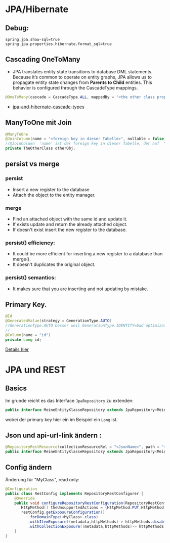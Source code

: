 # JPA/Hibernate  

## Debug:
```
spring.jpa.show-sql=true
spring.jpa.properties.hibernate.format_sql=true
```

## Cascading OneToMany
* JPA translates entity state transitions to database DML statements. Because it’s common to operate on entity graphs, 
JPA allows us to propagate entity state changes from **Parents to Child** entities.
This behavior is configured through the CascadeType mappings.
```java
@OneToMany(cascade = CascadeType.ALL, mappedBy = "<the other class property>")
```
* [jpa-and-hibernate-cascade-types](https://vladmihalcea.com/a-beginners-guide-to-jpa-and-hibernate-cascade-types/)
## ManyToOne mit Join
```Java
@ManyToOne
@JoinColumn(name = "<foreign key in dieser Tabelle>", nullable = false)
//@JoinColumn  'name' ist der foreign key in dieser Tabelle, der auf  "id" in anderen Tabelle zeigt
private TheOtherClass otherObj;
```


## persist vs merge


### persist
* Insert a new register to the database
* Attach the object to the entity manager.

### merge
* Find an attached object with the same id and update it.
* If exists update and return the already attached object.
* If doesn't exist insert the new register to the database.

### persist() efficiency:
* It could be more efficient for inserting a new register to a database than merge().
*  It doesn't duplicates the original object.

### persist() semantics:
* It makes sure that you are inserting and not updating by mistake.

## Primary Key.
```java
@Id
@GeneratedValue(strategy = GenerationType.AUTO)
//GenerationType.AUTO besser weil GenerationType.IDENTITY=bad optimization in hibernate 
//
@Column(name = "id")
private Long id;
```
[Details hier](https://thorben-janssen.com/jpa-generate-primary-keys/)

# JPA und REST 
## Basics
Im grunde reicht es das Interface `JpaRepository` zu extenden:
```java
public interface MeineEntityKlasseRepository extends JpaRepository<MeineEntityKlasse,Long> {}
```
wobei der primary key hier ein im Beispiel ein `Long` ist.
## Json und api-url-link ändern : 
```java
@RepositoryRestResource(collectionResourceRel = "<JsonName>", path = "<api-url-pfad name>")
public interface MeineEntityKlasseRepository extends JpaRepository<MeineEntityKlasse,Long> {}
```

## Config ändern
Änderung für "MyClass", read only:

```Java
@Configuration
public class RestConfig implements RepositoryRestConfigurer {
    @Override
    public void configureRepositoryRestConfiguration(RepositoryRestConfiguration restConfig) {
       HttpMethod[] theUnsupportedActions = {HttpMethod.PUT,HttpMethod.POST,HttpMethod.DELETE};
       restConfig.getExposureConfiguration()
          .forDomainType(<MyClass>.class)
          .withItemExposure((metadata,httpMethods)-> httpMethods.disable(theUnsupportedActions))
          .withCollectionExposure((metadata,httpMethods)-> httpMethods.disable(theUnsupportedActions));
    }
}
```


